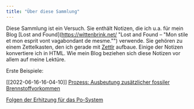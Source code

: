 ```yaml
---
title: "Über diese Sammlung"
---
```


Diese Sammlung ist ein Versuch. Sie enthält Notizen, die ich u.a. für mein Blog [Lost and Found](https://wittenbrink.net/ "Lost and Found – "Mon stile et mon esprit vont vagabondant de mesme."") verwende. Sie gehören zu einem Zettelkasten, den ich gerade mit [Zettlr](https://www.zettlr.com/ "A Markdown Editor for the 21st Century | Zettlr") aufbaue. Einige der Notizen konvertiere ich in HTML. Wie mein Blog beziehen sich diese Notizen vor allem auf meine Lektüre. 

Erste Beispiele: 

[[2022-06-16-16-04-10]] [Prozess: Ausbeutung zusätzlicher fossiler Brennstoffvorkommen](2022-06-16-16-04-10.html)

[Folgen der Erhitzung für das Po-System](2022-06-14-08-24-19.html)



